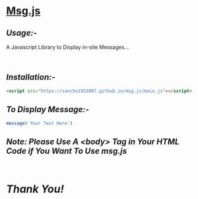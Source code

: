 # [Msg.js](https://sancho1952007.github.io/msg.js/)

## *Usage:-*
A Javascript Library to Display in-site Messages...

<br>

## *Installation:-*
```html
<script src="https://sancho1952007.github.io/msg.js/main.js"></script>
```

## *To Display Message:-*
```javascript
message('Your Text Here')
```

## ***Note: Please Use A \<body> Tag in Your HTML Code if You Want To Use msg.js***
  
<br>
  
# ***Thank You!***
